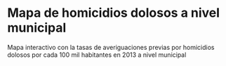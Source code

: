 Mapa de homicidios dolosos a nivel municipal
=====================

Mapa interactivo con la tasas de averiguaciones previas por homicidios dolosos por cada 100 mil habitantes en 2013 a nivel municipal

